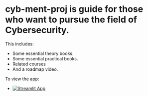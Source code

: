 # cyb-ment-proj is guide for those who want to pursue the field of Cybersecurity.
This includes:
- Some essential theory books.
- Some essential practical books.
- Related courses
- And a roadmap video.

To view the app:
- [![Streamlit App](https://static.streamlit.io/badges/streamlit_badge_black_white.svg)](https://liblupus.streamlit.app)
